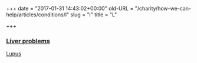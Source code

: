 +++
date = "2017-01-31 14:43:02+00:00"
old-URL = "/charity/how-we-can-help/articles/conditions/l"
slug = "l"
title = "L"

+++

### [Liver problems](http://localhost/charity/how-we-can-help/articles/conditions/l/liver-problems/)
[Lupus](http://localhost/charity/how-we-can-help/articles/conditions/l/lupus/)
